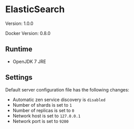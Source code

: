 # ElasticSearch

Version: 1.0.0

Docker Version: 0.8.0

## Runtime

- OpenJDK 7 JRE

## Settings

Default server configuration file has the following changes:

- Automatic zen service discovery is `disabled`
- Number of shards is set to `1`
- Number of replicas is set to `0`
- Network host is set to `127.0.0.1`
- Network port is set to `9200`